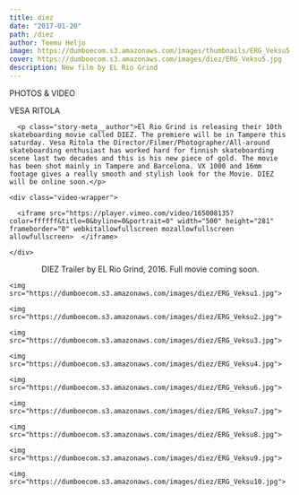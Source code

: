 ```yaml
---
title: diez
date: "2017-01-20"
path: /diez
author: Teemu Heljo
image: https://dumboecom.s3.amazonaws.com/images/thumbnails/ERG_Veksu5.jpg
cover: https://dumboecom.s3.amazonaws.com/images/diez/ERG_Veksu5.jpg
description: New film by EL Rio Grind
---
```


<div class="story">
   <div class="story-meta">
      <p>PHOTOS & VIDEO</p>
      <p class="story-meta__author">VESA RITOLA</p>
      
      <p class="story-meta__author">El Rio Grind is releasing their 10th skateboarding movie called DIEZ. The premiere will be in Tampere this saturday. Vesa Ritola the Director/Filmer/Photographer/All-around skateboarding enthusiast has worked hard for finnish skateboarding scene last two decades and this is his new piece of gold. The movie has been shot mainly in Tampere and Barcelona. VX 1000 and 16mm footage gives a really smooth and stylish look for the Movie. DIEZ will be online soon.</p>
        
  </div>

  <div class="story-body">

    <div class="video-wrapper">

      <iframe src="https://player.vimeo.com/video/165008135?color=ffffff&title=0&byline=0&portrait=0" width="500" height="281" frameborder="0" webkitallowfullscreen mozallowfullscreen allowfullscreen>  </iframe>

    </div>

  <p><center>DIEZ Trailer by EL Rio Grind, 2016. Full movie coming soon.</center></p>
            
    <img src="https://dumboecom.s3.amazonaws.com/images/diez/ERG_Veksu1.jpg">

    <img src="https://dumboecom.s3.amazonaws.com/images/diez/ERG_Veksu2.jpg">

    <img src="https://dumboecom.s3.amazonaws.com/images/diez/ERG_Veksu3.jpg">

    <img src="https://dumboecom.s3.amazonaws.com/images/diez/ERG_Veksu4.jpg">

    <img src="https://dumboecom.s3.amazonaws.com/images/diez/ERG_Veksu6.jpg">

    <img src="https://dumboecom.s3.amazonaws.com/images/diez/ERG_Veksu7.jpg">

    <img src="https://dumboecom.s3.amazonaws.com/images/diez/ERG_Veksu8.jpg">

    <img src="https://dumboecom.s3.amazonaws.com/images/diez/ERG_Veksu9.jpg">

    <img src="https://dumboecom.s3.amazonaws.com/images/diez/ERG_Veksu10.jpg">
       
  </div>

</div>